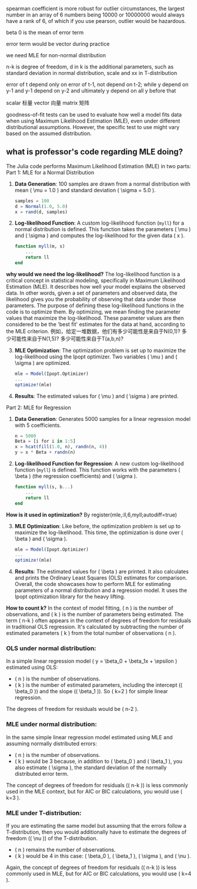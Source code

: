 spearman coefficient is more robust for outlier circumstances, the largest number in an array of 6 numbers being 10000 or 10000000 would always have a rank of 6, of which if you use pearson, outlier would be hazardous.

beta 0 is the mean of error term

error term would be vector during practice

we need MLE for non-normal distribution

n-k is degree of freedom, d in k is the additional parameters, such as standard deviation in normal distribution, scale and xx in T-distribution

error of t depend only on error of t-1, not depend on t-2; while y depend on y-1 and y-1 depend on y-2 and ultimately y depend on all y before that

scalar 标量 vector 向量 matrix 矩阵

goodness-of-fit tests can be used to evaluate how well a model fits data when using Maximum Likelihood Estimation (MLE), even under different distributional assumptions. However, the specific test to use might vary based on the assumed distribution.

## what is professor's code regarding MLE doing?
The Julia code performs Maximum Likelihood Estimation (MLE) in two parts:  
Part 1: MLE for a Normal Distribution  
1. **Data Generation**: 100 samples are drawn from a normal distribution with mean \( \mu = 1.0 \) and standard deviation \( \sigma = 5.0 \).
   ```julia
   samples = 100
   d = Normal(1.0, 5.0)
   x = rand(d, samples)
   ```
2. **Log-likelihood Function**: A custom log-likelihood function (`myll`) for a normal distribution is defined. This function takes the parameters \( \mu \) and \( \sigma \) and computes the log-likelihood for the given data \( x \).
   ```julia
   function myll(m, s)
       ...
       return ll
   end
   ```
   
**why would we need the log-likelihood?**
The log-likelihood function is a critical concept in statistical modeling, specifically in Maximum Likelihood Estimation (MLE). It describes how well your model explains the observed data. In other words, given a set of parameters and observed data, the likelihood gives you the probability of observing that data under those parameters.
The purpose of defining these log-likelihood functions in the code is to optimize them. By optimizing, we mean finding the parameter values that maximize the log-likelihood. These parameter values are then considered to be the 'best fit' estimates for the data at hand, according to the MLE criterion.
例如，给定一堆数据，他们有多少可能性是来自于N(0,1)? 多少可能性来自于N(1,5)? 多少可能性来自于T(a,b,n)?

3. **MLE Optimization**: The optimization problem is set up to maximize the log-likelihood using the Ipopt optimizer. Two variables \( \mu \) and \( \sigma \) are optimized.
   ```julia
   mle = Model(Ipopt.Optimizer)
   ...
   optimize!(mle)
   ```
4. **Results**: The estimated values for \( \mu \) and \( \sigma \) are printed.

Part 2: MLE for Regression
1. **Data Generation**: Generates 5000 samples for a linear regression model with 5 coefficients.
   ```julia
   n = 5000
   Beta = [i for i in 1:5]
   x = hcat(fill(1.0, n), randn(n, 4))
   y = x * Beta + randn(n)
   ```
2. **Log-likelihood Function for Regression**: A new custom log-likelihood function (`myll`) is defined. This function works with the parameters \( \beta \) (the regression coefficients) and \( \sigma \).
   ```julia 
   function myll(s, b...)
       ...
       return ll
   end
   ```
   
**How is it used in optimization?**
By register(mle,:ll,6,myll;autodiff=true)

3. **MLE Optimization**: Like before, the optimization problem is set up to maximize the log-likelihood. This time, the optimization is done over \( \beta \) and \( \sigma \).
   ```julia
   mle = Model(Ipopt.Optimizer)
   ...
   optimize!(mle)
   ```

4. **Results**: The estimated values for \( \beta \) are printed. It also calculates and prints the Ordinary Least Squares (OLS) estimates for comparison.
Overall, the code showcases how to perform MLE for estimating parameters of a normal distribution and a regression model. It uses the Ipopt optimization library for the heavy lifting.

**How to count k?**
In the context of model fitting, \( n \) is the number of observations, and \( k \) is the number of parameters being estimated. The term \( n-k \) often appears in the context of degrees of freedom for residuals in traditional OLS regression. It's calculated by subtracting the number of estimated parameters \( k \) from the total number of observations \( n \).

### OLS under normal distribution:

In a simple linear regression model \( y = \beta_0 + \beta_1x + \epsilon \) estimated using OLS:

- \( n \) is the number of observations.
- \( k \) is the number of estimated parameters, including the intercept (\( \beta_0 \)) and the slope (\( \beta_1 \)). So \( k=2 \) for simple linear regression.

The degrees of freedom for residuals would be \( n-2 \).

### MLE under normal distribution:

In the same simple linear regression model estimated using MLE and assuming normally distributed errors:

- \( n \) is the number of observations.
- \( k \) would be 3 because, in addition to \( \beta_0 \) and \( \beta_1 \), you also estimate \( \sigma \), the standard deviation of the normally distributed error term.

The concept of degrees of freedom for residuals (\( n-k \)) is less commonly used in the MLE context, but for AIC or BIC calculations, you would use \( k=3 \).

### MLE under T-distribution:

If you are estimating the same model but assuming that the errors follow a T-distribution, then you would additionally have to estimate the degrees of freedom (\( \nu \)) of the T-distribution. 

- \( n \) remains the number of observations.
- \( k \) would be 4 in this case: \( \beta_0 \), \( \beta_1 \), \( \sigma \), and \( \nu \).

Again, the concept of degrees of freedom for residuals (\( n-k \)) is less commonly used in MLE, but for AIC or BIC calculations, you would use \( k=4 \).